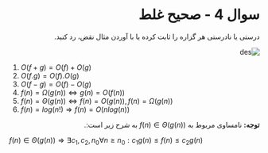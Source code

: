 <div dir="rtl">

# سوال 4 - صحیح غلط

درستی یا نادرستی هر گزاره را ثابت کرده یا با آوردن مثال نقض، رد کنید.

![des](http://s17.picofile.com/file/8411726900/111.png)

<div dir="ltr">
    
1. $O(f+g) = O(f)+O(g)$
2. $O(f.g) = O(f).O(g)$
3. $O(f-g)=O(f)-O(g)$
4. $f(n)= \Omega(g(n)) \iff g(n)= O(f(n))$
5. $f(n) = \Theta (g(n)) \iff f(n) = O(g(n)), f(n)=\Omega (g(n))$
6. $f(n)=log(n!) \Rightarrow f(n)=O(nlog(n))$

</div>

</div>

<div dir="rtl">

**توجه:** نامساوی مربوط به $f(n)\in\Theta(g(n))$ به شرح زیر است:.


<div dir="ltr">
    
$f(n) \in \Theta(g(n)) \Rightarrow \exists c_1, c_2, n_0 \forall n\geq n_0: c_1g(n) \leq f(n) \leq c_2g(n)$

</div>

</div>
